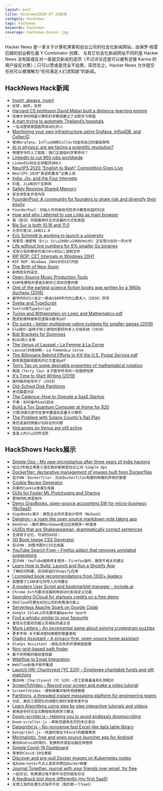 ```yaml
---
layout: post
title: Hacknews2020-07-22新闻
category: Hacknews
tags: hacknews
keywords: hacknews
coverage: hacknews-banner.jpg
---
```


Hacker News 是一家关于计算机黑客和创业公司的社会化新闻网站，由保罗·格雷厄姆的创业孵化器 Y Combinator 创建。
与其它社会化新闻网站不同的是 Hacker News 没有踩或反对一条提交新闻的选项（不过评论还是可以被有足够 Karma 的用户投反对票）；只可以赞或是完全不投票。简而言之，Hacker News 允许提交任何可以被理解为“任何满足人们求知欲”的新闻。

## HackNews Hack新闻


- [Invert, always, invert](https://www.anup.io/2020/07/20/invert-always-invert/)
- `反转，始终，反转`
- [Harvard CS professor David Malan built a distance-learning empire](https://www.newyorker.com/news/our-local-correspondents/how-harvards-star-computer-science-professor-built-a-distance-learning-empire)
- `哈佛大学的明星计算机科学教授建立了远程学习帝国`
- [A man trying to automate Thailand’s hospitals](https://restofworld.org/2020/the-man-trying-to-automate-thailands-hospitals/)
- `一名试图使泰国医院自动化的人`
- [Monitoring your own infrastructure using Grafana, InfluxDB, and CollectD](https://serhack.me/articles/monitoring-infrastructure-grafana-influxdb-connectd/)
- `使用Grafana，InfluxDB和CollectD监视自己的基础架构`
- [AI in physics: are we facing a scientific revolution?](https://www.4alltech.com/2020/07/ai-in-physics-are-we-facing-science.html)
- `物理学中的人工智能：我们正面临科学革命吗？`
- [LinkedIn to cut 960 jobs worldwide](https://www.bbc.com/news/business-53484764)
- `LinkedIn将在全球裁员960人`
- [NeurIPS 2020 “English to Bash” Competition Goes Live](http://nlc2cmd.us-east.mybluemix.net/#/)
- `NeurIPS 2020“英语到重击”比赛上线`
- [India, Jio, and the Four Internets](https://stratechery.com/2020/india-jio-and-the-four-internets/)
- `印度，Jio和四个互联网`
- [Safely Reviving Shared Memory](https://hacks.mozilla.org/2020/07/safely-reviving-shared-memory/)
- `安全地恢复共享内存`
- [FounderPool: A community for founders to share risk and diversify their equity](http://www.founderpools.com)
- `FounderPool：创始人共同承担风险并分散其权益的社区`
- [How and why I attempt to use Links as main browser](https://dataswamp.org/~lich/musings/links-browser.html)
- `我（尝试）将链接用作主浏览器的方式和原因`
- [Big Sur is both 10.16 and 11.0](https://eclecticlight.co/2020/07/21/big-sur-is-both-10-16-and-11-0-its-official/)
- `大苏尔是10.16和11.0`
- [Eric Schmidt is working to launch a university](https://www.businessinsider.com/google-eric-schmidt-us-digital-service-academy-2020-7)
- `埃里克·施密特（Eric Sc\u200b\u200bhmidt）正在努力创办一所大学`
- [Life without line numbers for 6% smaller Go binaries](https://commaok.xyz/post/no-line-numbers/)
- `没有行号的寿命可减少6％的Go二进制文件`
- [RIP ROP: CET Internals in Windows 20H1](https://windows-internals.com/cet-on-windows/)
- `RIP ROP：Windows 20H1中的CET内部`
- [The Birth of New Spain](https://www.laphamsquarterly.org/roundtable/birth-new-spain)
- `新西班牙的诞生`
- [Open-Source Music Production Tools](https://midination.com/free-music-production-software/)
- `65种免费和开源音乐制作工具的完整列表`
- [One of the earliest science fiction books was written by a 1660s duchess (2016)](https://www.atlasobscura.com/articles/one-of-the-earliest-science-fiction-books-was-written-in-the-1600s-by-a-duchess)
- `最早的科幻小说之一是由1660年代的公爵夫人（2016）所写`
- [Svelte and TypeScript](https://svelte.dev/blog/svelte-and-typescript)
- `Svelte和TypeScript`
- [Turing and Wittgenstein on Logic and Mathematics pdf](https://www.britishwittgensteinsociety.org/wp-content/uploads/documents/lectures/Turing-and-Wittgenstein-on-Logic-and-Mathematics.pdf)
- `图灵和维特根斯坦逻辑与数学pdf`
- [Elo sucks – better multiplayer rating systems for smaller games (2019)](https://medium.com/acolytefight/elo-sucks-better-multiplayer-rating-systems-for-smaller-games-8ca588ee652f)
- `Elo很烂–适用于较小游戏的更好的多人分级系统（2019）`
- [Bidi Brackets for Dummies](https://www.unicode.org/notes/tn39/)
- `Bidi假人支架`
- [The Venus of Laussel – La Femme à La Corne](https://www.donsmaps.com/lacornevenus.html)
- `Laussel的维纳斯– La FemmeàLa Corne`
- [The Billionaire Behind Efforts to Kill the U.S. Postal Service pdf](https://www.inthepublicinterest.org/wp-content/uploads/ITPI_USPSPrivatization_July2020.pdf)
- `致死美国邮政服务的亿万富翁pdf`
- [Terry Tao on some desirable properties of mathematical notation](https://mathoverflow.net/questions/366070/what-are-the-benefits-of-writing-vector-inner-products-as-langle-u-v-rangle/366118#366118)
- `陶瑞（Terry Tao）关于数学符号的一些理想性质`
- [It's Time to Start Writing (2019)](https://alexnixon.github.io/2019/12/10/writing.html)
- `是时候开始写作了（2019）`
- [Old-School Disk Partitions](https://bsdimp.blogspot.com/2020/07/old-school-disk-partitioning.html)
- `老式磁盘分区`
- [The Cadence: How to Operate a SaaS Startup](https://medium.com/craft-ventures/the-cadence-how-to-operate-a-saas-startup-436aa8099e8)
- `节奏：如何操作SaaS启动`
- [Build a Toy Quantum Computer at Home for $20](https://www.dhruvonmath.com/2020/07/19/quantum-computers/#)
- `只需20美元即可在家中建造玩具量子计算机`
- [The Problem with Solano County's Rail Plan](https://solanorail.blogspot.com/2020/07/the-problem-with-solano-countys-rail.html)
- `索拉诺县的铁路计划存在的问题`
- [Volcanoes on Venus are still active](https://phys.org/news/2020-07-scientists-volcanoes-venus.html)
- `金星上的火山仍然活跃`


## HackShows Hacks展示

- [ Simple Ops – My new microstartup after three years of indie hacking](https://simpleops.io/)
- `经过3年独立黑客入侵后我的新微型创业公司-Simple Ops`
- [ Dockerfiler: declarative management of images built from Dockerfiles](https://github.com/jbergknoff/Dockerfiler)
- `显示HN：Dockerfiler：对从Dockerfiles构建的映像的声明式管理`
- [ Cookie Recipe Generator](https://thecookie.website/)
- `完美的Cookie食谱生成器`
- [ GUIs for Faster ML Prototyping and Sharing](http://github.com/gradio-app/gradio)
- `更快的ML原型制作`
- [ Demo GigoBooks: open-source accounting SW for micro-business (NoSaaS)](https://gigobooks.github.io/demo/)
- `GigoBooks演示：微型企业的开源会计软件（NoSaaS）`
- [ Dendron – a roam like open source markdown note taking app](https://www.dendron.so/)
- `Dendron –像开源Markdown笔记应用程序一样漫游`
- [ UUIDs that are Shakespearean, grammatically correct sentences](https://github.com/Debdut/uuid-readable)
- `生成易于记忆，可读的UUID；`
- [ 3D Book Image CSS Generator](https://3d-book-css.netlify.app/)
- `显示HN：3D图书图片CSS生成器`
- [ YouTube Search Fixer – Firefox addon that removes unrelated suggestions](https://addons.mozilla.org/en-US/firefox/addon/youtube-suite-search-fixer/)
- `显示HN：YouTube搜索修复程序– Firefox插件，删除不相关的建议`
- [ Learn How to Build, Launch and Run a Shopify App](https://courses.iangrabill.com/how-to-build-a-shopify-app)
- `了解如何构建，启动和运行Shopify应用`
- [ I compiled book recommendations from 1300+ leaders](https://readthistwice.com/people)
- `我整理了1300多位领导人的书建议`
- [ A modern User Script and bookmarklet manager - include.ai](https://www.include.ai/?ref=LehPEyje)
- `Chrome Ext内置浏览器网络自动化和自定义功能`
- [ Spending GCloud for startups credits on a free demo](https://start.cloudbrowser.xyz/?demo!)
- `将GCloud花费在初创公司的免费演示版上`
- [ Serverless Apache Spark on Google Colab](https://colab.research.google.com/github/open-datastudio/spark-serverless/blob/master/notebooks/Spark_serverless_on_Colab.ipynb)
- `Google Colab上的无服务器Apache Spark`
- [ Find a whisky similar to your favourite](https://whiskylike.com)
- `查找与您喜欢的威士忌相似的威士忌`
- [ More Letters – An incremental game about solving cryptogram puzzles](https://morelettersinc.com)
- `更多字母-关于解决密码难题的增量游戏`
- [ Gladys Assistant – A privacy-first, open-source home assistant](https://gladysassistant.com/)
- `Gladys Assistant –隐私优先的开源家庭助理`
- [ Non-grid-based path finder](https://scleox.github.io/non-grid-path-finder/)
- `基于非网格的路径查找器`
- [ Webflow to Email Integration](https://blog.palabra.io/how-to-send-a-confirmation-email-when-someone-submits-a-webflow-form?ref=hackernews)
- `Webflow到电子邮件集成`
- [Launch HN: Charityvest (YC S20) – Employee charitable funds and gift matching](item?id=23907902)
- `推出HN：Charityvest（YC S20）–员工慈善基金和礼物配对`
- [ ScreenToVideo – Record your screen and make a video tutorial](https://screentovideo.com)
- `ScreenToVideo –录制屏幕并制作视频教程`
- [ Partitions, a threaded instant messaging platform for engineering teams](https://www.partitions.io)
- `分区，面向工程团队的线程化即时消息传递平台`
- [ Learn Algorithms using step by step interactive tutorials and videos](https://algocademy.com/)
- `使用逐步的交互式教程和视频学习算法`
- [ Doom-scroller.js – Helping you to avoid endlessly doomscrolling](https://defaced.dev/web/doom-scroller/)
- `Doom-scroller.js –帮助您避免无尽的末日滚动`
- [ Datagridxl.js – No-nonsense fast Excel-like data table library](https://datagridxl.com)
- `Datagridxl.js –快速的类似于Excel的数据表库`
- [ Minimalistic, free and open source launcher app for Android](https://github.com/tanujnotes/Olauncher)
- `面向Android的简约，免费和开源启动器应用程序`
- [ Simple Covid-19 Dashboard](https://coviddashboard.eugenectang.com)
- `简单的Covid-19仪表板`
- [ Discover and pre-pull Docker images on Kubernetes nodes](https://github.com/adrianchifor/harpoon)
- `在Kubernetes节点上发现并预拉Docker映像`
- [ Journal Together, journal with your friends over email, for free](https://www.journaltogether.com)
- `一起日记，免费通过电子邮件与您的朋友日记`
- [ A feedback tool done differently (my first SaaS)](item?id=23907826)
- `反馈工具的处理方式有所不同（我的第一个SaaS）`

